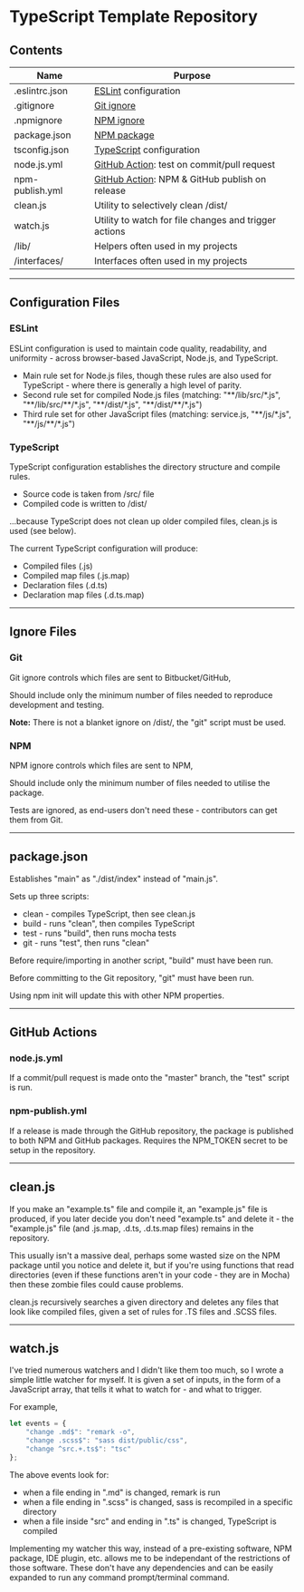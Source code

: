 # TypeScript Template Repository

## Contents

| Name            | Purpose                                                                                          |
| --------------- | ------------------------------------------------------------------------------------------------ |
| .eslintrc.json  | [ESLint](eslint.org/) configuration                                                              |
| .gitignore      | [Git ignore](https://git-scm.com/docs/gitignore)                                                 |
| .npmignore      | [NPM ignore](https://docs.npmjs.com/using-npm/developers.html#keeping-files-out-of-your-package) |
| package.json    | [NPM package](https://docs.npmjs.com/files/package.json)                                         |
| tsconfig.json   | [TypeScript](https://www.typescriptlang.org/docs/handbook/tsconfig-json.html) configuration      |
| node.js.yml     | [GitHub Action](https://github.com/features/actions): test on commit/pull request                |
| npm-publish.yml | [GitHub Action](https://github.com/features/actions): NPM & GitHub publish on release            |
| clean.js        | Utility to selectively clean /dist/                                                              |
| watch.js        | Utility to watch for file changes and trigger actions                                            |
| /lib/           | Helpers often used in my projects                                                                |
| /interfaces/    | Interfaces often used in my projects                                                             |

---

## Configuration Files

### ESLint

ESLint configuration is used to maintain code quality, readability, and uniformity - across browser-based JavaScript, Node.js, and TypeScript.

-   Main rule set for Node.js files, though these rules are also used for TypeScript - where there is generally a high level of parity.
-   Second rule set for compiled Node.js files (matching: "\*\*/lib/src/\*.js", "\*\*/lib/src/\*\*/\*.js", "\*\*/dist/\*.js", "\*\*/dist/\*\*/\*.js")
-   Third rule set for other JavaScript files (matching: service.js, "\*\*/js/\*.js", "\*\*/js/\*\*/\*.js")

### TypeScript

TypeScript configuration establishes the directory structure and compile rules.

-   Source code is taken from /src/ file
-   Compiled code is written to /dist/

...because TypeScript does not clean up older compiled files, clean.js is used (see below).

The current TypeScript configuration will produce:

-   Compiled files (.js)
-   Compiled map files (.js.map)
-   Declaration files (.d.ts)
-   Declaration map files (.d.ts.map)

---

## Ignore Files

### Git

Git ignore controls which files are sent to Bitbucket/GitHub,

Should include only the minimum number of files needed to reproduce development and testing.

**Note:** There is not a blanket ignore on /dist/, the "git" script must be used.

### NPM

NPM ignore controls which files are sent to NPM,

Should include only the minimum number of files needed to utilise the package.

Tests are ignored, as end-users don't need these - contributors can get them from Git.

---

## package.json

Establishes "main" as "./dist/index" instead of "main.js".

Sets up three scripts:

-   clean - compiles TypeScript, then see clean.js
-   build - runs "clean", then compiles TypeScript
-   test - runs "build", then runs mocha tests
-   git - runs "test", then runs "clean"

Before require/importing in another script, "build" must have been run.

Before committing to the Git repository, "git" must have been run.

Using npm init will update this with other NPM properties.

---

## GitHub Actions

### node.js.yml

If a commit/pull request is made onto the "master" branch, the "test" script is run.

### npm-publish.yml

If a release is made through the GitHub repository, the package is published to both NPM and GitHub packages. Requires the NPM_TOKEN secret to be setup in the repository.

---

## clean.js

If you make an "example.ts" file and compile it, an "example.js" file is produced, if you later decide you don't need "example.ts" and delete it - the "example.js" file (and .js.map, .d.ts, .d.ts.map files) remains in the repository.

This usually isn't a massive deal, perhaps some wasted size on the NPM package until you notice and delete it, but if you're using functions that read directories (even if these functions aren't in your code - they are in Mocha) then these zombie files could cause problems.

clean.js recursively searches a given directory and deletes any files that look like compiled files, given a set of rules for .TS files and .SCSS files.

---

## watch.js

I've tried numerous watchers and I didn't like them too much, so I wrote a simple little watcher for myself. It is given a set of inputs, in the form of a JavaScript array, that tells it what to watch for - and what to trigger.

For example,

```js
let events = {
    "change .md$": "remark -o",
    "change .scss$": "sass dist/public/css",
    "change ^src.+.ts$": "tsc"
};
```

The above events look for:

-   when a file ending in ".md" is changed, remark is run
-   when a file ending in ".scss" is changed, sass is recompiled in a specific directory
-   when a file inside "src" and ending in ".ts" is changed, TypeScript is compiled

Implementing my watcher this way, instead of a pre-existing software, NPM package, IDE plugin, etc. allows me to be independant of the restrictions of those software. These don't have any dependencies and can be easily expanded to run any command prompt/terminal command.
